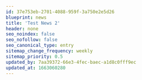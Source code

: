 ```yaml
---
id: 37e753eb-2701-4088-959f-3a750e2e5d26
blueprint: news
title: 'Test News 2'
header: none
seo_noindex: false
seo_nofollow: false
seo_canonical_type: entry
sitemap_change_frequency: weekly
sitemap_priority: 0.5
updated_by: 7aa39372-66e3-4fec-baec-a1d8c0fff9ec
updated_at: 1663060280
---
```

